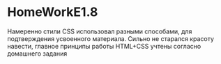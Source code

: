 # HomeWorkE1.8
Намеренно стили CSS использовал разными способами, для подтверждения усвоенного материала.
Сильно не старался красоту навести, главное принципы работы HTML+CSS учтены согласно домашнего задания
